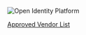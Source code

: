 ![Open Identity Platform](https://www.openidentityplatform.org/assets/img/oip-star.png)

[Approved Vendor List](https://github.com/OpenIdentityPlatform/.github/wiki/Approved-Vendor-List)
